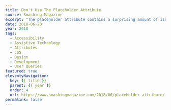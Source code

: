 ```yaml
---
title: Don't Use The Placeholder Attribute
source: Smashing Magazine
excerpt: "The placeholder attribute contains a surprising amount of issues that prevent it from delivering on what it promises. Let’s clarify why you need to stop using it."
date: 2018-06-20
year: 2018
tags:
  - Accessibility
  - Assistive Technology
  - Attributes
  - CSS
  - Design
  - Development
  - User Queries
featured: true
eleventyNavigation:
  key: {{ title }}
  parent: {{ year }}
  order: 4
  url: https://www.smashingmagazine.com/2018/06/placeholder-attribute/
permalink: false
---
```

